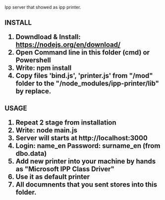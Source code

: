 Ipp server that showed as ipp printer.


<H2>INSTALL
  
  1. Downdload & Install:
     https://nodejs.org/en/download/
  2. Open Command line in this folder (cmd) or Powershell
  3. Write: 
    npm install
  4. Copy files 'bind.js', 'printer.js' from "/mod" folder to the "/node_modules/ipp-printer/lib" by replace.
  
 <H2> USAGE
  
   1. Repeat 2 stage from installation
   2. Write:
     node main.js
   3. Server will starts at http://localhost:3000
   4. Login: name_en Password: surname_en (from dbo.data)
   4. Add new printer into your machine by hands as "Microsoft IPP Class Driver"
   5. Use it as default printer
   6. All documnents that you sent stores into this folder.

